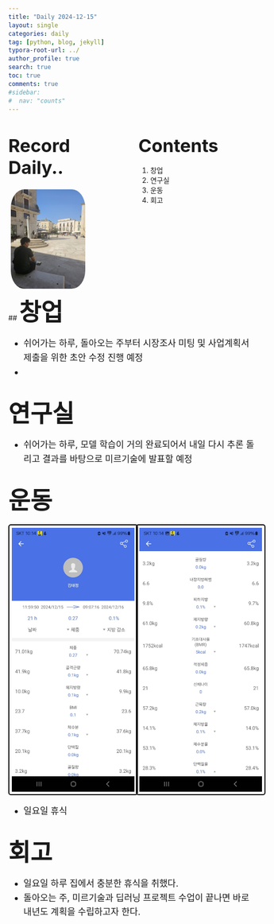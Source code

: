 ```yaml
---
title: "Daily 2024-12-15"
layout: single
categories: daily
tag: [python, blog, jekyll]
typora-root-url: ../
author_profile: true
search: true
toc: true
comments: true
#sidebar:
#  nav: "counts"
---
```


<style>
@media (max-width: 768px) {
  /* Flex 컨테이너의 이미지가 부모 크기에 맞게 조정 */
  div[style*="display: flex;"] img {
    width: 100%;
    height: auto;
  }

  /* Flex 컨테이너의 영상이 부모 크기에 맞게 조정 */
  div[style*="display: flex;"] video {
    width: 100%;
    height: auto;
  }

  /* Grid 이미지는 이미 반응형으로 설정되어 있으므로 추가 수정 불필요 */
  img[style*="width: 415px;"] {
    width: 100%;
    height: auto;
  }

  /* 영상도 화면 크기에 맞게 조정 */
  video {
    max-width: 100%;
    height: auto;
    display: block; /* 중앙 정렬 문제 방지 */
  }
}
</style>

<div style="display: flex; justify-content: space-between; align-items: flex-start;">

  <div style="width: 48%;">
    <h2><span style="font-size: 36px; font-weight: bold;">Record Daily..</span></h2>
    <img src="/images/2023-09-26-first/연구일지1/고민중.jpg" alt="CANVAS" style="border-radius: 20%; width: 150px; padding: 5px;">
  </div>

  <div style="width: 48%;">
    <h2><span style="font-size: 36px; font-weight: bold;">Contents</span></h2>
    <ol>
      <li>창업</li>
      <li>연구실</li>
      <li>운동</li>
      <li>회고</li>
    </ol>
  </div>

</div>
## <span style='font-size: 48px; font-weight: bold;'>창업</span>

<div style="font-size: 18px; line-height: 1.6;">
  <ul>
    <li>쉬어가는 하루, 돌아오는 주부터 시장조사 미팅 및 사업계획서 제출을 위한 초안 수정 진행 예정</li>
    <li></li>
  </ul>
</div>

## <span style='font-size: 48px; font-weight: bold;'>연구실</span>

<div style="font-size: 18px; line-height: 1.6;">
  <ul>
    <li>쉬어가는 하루, 모델 학습이 거의 완료되어서 내일 다시 추론 돌리고 결과를 바탕으로 미르기술에 발표할 예정</li>
  </ul>
</div>

## <span style='font-size: 48px; font-weight: bold;'>운동</span>

<div style="display: grid; grid-template-columns: repeat(2, 1fr); gap: 10px;">
  <img src="/images/1215인바디1.jpg" alt="운동" style="border: 2px solid #000; border-radius: 5px; padding: 5px; width: 100%; height: auto;">
  <img src="/images/1215인바디2.jpg" alt="운동" style="border: 2px solid #000; border-radius: 5px; padding: 5px; width: 100%; height: auto;">
</div>

<div style="font-size: 18px; line-height: 1.6;">
  <ul>
    <li>일요일 휴식</li>
  </ul>
</div>

## <span style="font-size: 48px; font-weight: bold;">회고</span>

<div style="font-size: 18px; line-height: 1.6;">

  <ul>
    <li>일요일 하루 집에서 충분한 휴식을 취했다.</li>
    <li>돌아오는 주, 미르기술과 딥러닝 프로젝트 수업이 끝나면 바로 내년도 계획을 수립하고자 한다.</li>
  </ul>

</div>